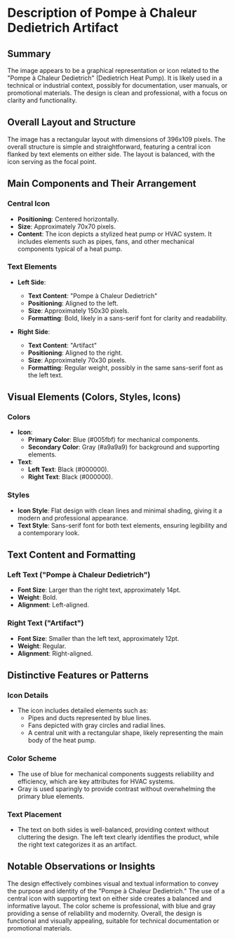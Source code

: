 # Description of Pompe à Chaleur Dedietrich Artifact

## Summary
The image appears to be a graphical representation or icon related to the "Pompe à Chaleur Dedietrich" (Dedietrich Heat Pump). It is likely used in a technical or industrial context, possibly for documentation, user manuals, or promotional materials. The design is clean and professional, with a focus on clarity and functionality.

## Overall Layout and Structure
The image has a rectangular layout with dimensions of 396x109 pixels. The overall structure is simple and straightforward, featuring a central icon flanked by text elements on either side. The layout is balanced, with the icon serving as the focal point.

## Main Components and Their Arrangement

### Central Icon
- **Positioning**: Centered horizontally.
- **Size**: Approximately 70x70 pixels.
- **Content**: The icon depicts a stylized heat pump or HVAC system. It includes elements such as pipes, fans, and other mechanical components typical of a heat pump.

### Text Elements
- **Left Side**:
  - **Text Content**: "Pompe à Chaleur Dedietrich"
  - **Positioning**: Aligned to the left.
  - **Size**: Approximately 150x30 pixels.
  - **Formatting**: Bold, likely in a sans-serif font for clarity and readability.

- **Right Side**:
  - **Text Content**: "Artifact"
  - **Positioning**: Aligned to the right.
  - **Size**: Approximately 70x30 pixels.
  - **Formatting**: Regular weight, possibly in the same sans-serif font as the left text.

## Visual Elements (Colors, Styles, Icons)

### Colors
- **Icon**:
  - **Primary Color**: Blue (#005fbf) for mechanical components.
  - **Secondary Color**: Gray (#a9a9a9) for background and supporting elements.
- **Text**:
  - **Left Text**: Black (#000000).
  - **Right Text**: Black (#000000).

### Styles
- **Icon Style**: Flat design with clean lines and minimal shading, giving it a modern and professional appearance.
- **Text Style**: Sans-serif font for both text elements, ensuring legibility and a contemporary look.

## Text Content and Formatting

### Left Text ("Pompe à Chaleur Dedietrich")
- **Font Size**: Larger than the right text, approximately 14pt.
- **Weight**: Bold.
- **Alignment**: Left-aligned.

### Right Text ("Artifact")
- **Font Size**: Smaller than the left text, approximately 12pt.
- **Weight**: Regular.
- **Alignment**: Right-aligned.

## Distinctive Features or Patterns

### Icon Details
- The icon includes detailed elements such as:
  - Pipes and ducts represented by blue lines.
  - Fans depicted with gray circles and radial lines.
  - A central unit with a rectangular shape, likely representing the main body of the heat pump.

### Color Scheme
- The use of blue for mechanical components suggests reliability and efficiency, which are key attributes for HVAC systems.
- Gray is used sparingly to provide contrast without overwhelming the primary blue elements.

### Text Placement
- The text on both sides is well-balanced, providing context without cluttering the design. The left text clearly identifies the product, while the right text categorizes it as an artifact.

## Notable Observations or Insights

The design effectively combines visual and textual information to convey the purpose and identity of the "Pompe à Chaleur Dedietrich." The use of a central icon with supporting text on either side creates a balanced and informative layout. The color scheme is professional, with blue and gray providing a sense of reliability and modernity. Overall, the design is functional and visually appealing, suitable for technical documentation or promotional materials.